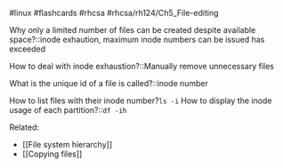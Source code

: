 #linux  #flashcards #rhcsa #rhcsa/rh124/Ch5_File-editing

Why only a limited number of files can be created despite available space?::inode exhaution, maximum inode numbers can be issued has exceeded
<!--SR:!2023-10-08,65,310-->

How to deal with inode exhaustion?::Manually remove unnecessary files
<!--SR:!2023-10-14,71,310-->

What is the unique id of a file is called?::inode number
<!--SR:!2023-10-13,70,310-->

How to list files with their inode number?`ls -i`
How to display the inode usage of each partition?::`df -ih`
<!--SR:!2023-08-07,16,270-->

Related:
- [[File system hierarchy]]
- [[Copying files]]